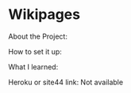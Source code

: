 # Wikipages

About the Project:



How to set it up:




What I learned:




Heroku or site44 link: Not available
